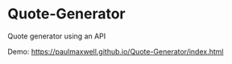 # Quote-Generator
Quote generator using an API

Demo: https://paulmaxwell.github.io/Quote-Generator/index.html
